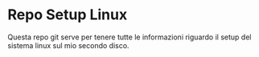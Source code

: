 # Repo Setup Linux

Questa repo git serve per tenere tutte le informazioni riguardo il setup del sistema linux sul mio secondo disco.
